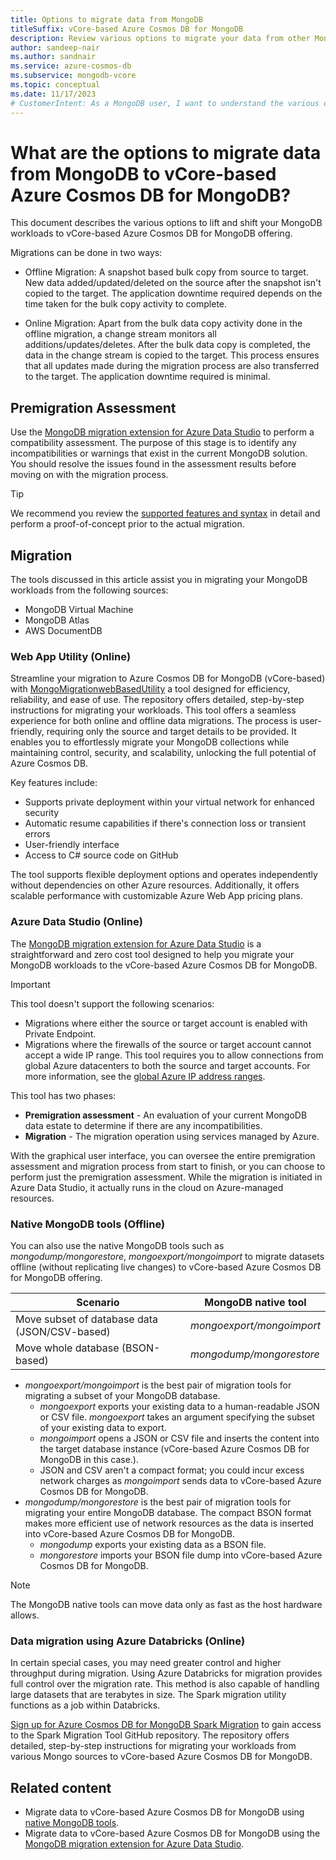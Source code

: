 ```yaml
---
title: Options to migrate data from MongoDB
titleSuffix: vCore-based Azure Cosmos DB for MongoDB
description: Review various options to migrate your data from other MongoDB sources to vCore-based Azure Cosmos DB for MongoDB.
author: sandeep-nair
ms.author: sandnair
ms.service: azure-cosmos-db
ms.subservice: mongodb-vcore
ms.topic: conceptual
ms.date: 11/17/2023
# CustomerIntent: As a MongoDB user, I want to understand the various options available to migrate my data to vCore-based Azure Cosmos DB for MongoDB, so that I can make an informed decision about which option is best for my use case.
---
```


# What are the options to migrate data from MongoDB to vCore-based Azure Cosmos DB for MongoDB?

This document describes the various options to lift and shift your MongoDB workloads to vCore-based Azure Cosmos DB for MongoDB offering.

Migrations can be done in two ways:

- Offline Migration: A snapshot based bulk copy from source to target. New data added/updated/deleted on the source after the snapshot isn't copied to the target. The application downtime required depends on the time taken for the bulk copy activity to complete.

- Online Migration: Apart from the bulk data copy activity done in the offline migration, a change stream monitors all additions/updates/deletes. After the bulk data copy is completed, the data in the change stream is copied to the target. This process ensures that all updates made during the migration process are also transferred to the target. The application downtime required is minimal.

## Premigration Assessment

Use the [MongoDB migration extension for Azure Data Studio](/azure-data-studio/extensions/database-migration-for-mongo-extension) to perform a compatibility assessment. The purpose of this stage is to identify any incompatibilities or warnings that exist in the current MongoDB solution. You should resolve the issues found in the assessment results before moving on with the migration process.

> [!TIP]
> We recommend you review the [supported features and syntax](./compatibility.md) in detail and perform a proof-of-concept prior to the actual migration.

## Migration

The tools discussed in this article assist you in migrating your MongoDB workloads from the following sources:

- MongoDB Virtual Machine
- MongoDB Atlas
- AWS DocumentDB

### Web App Utility (Online)

Streamline your migration to Azure Cosmos DB for MongoDB (vCore-based) with [MongoMigrationwebBasedUtility](https://github.com/AzureCosmosDB/MongoMigrationwebBasedUtility) a tool designed for efficiency, reliability, and ease of use. The repository offers detailed, step-by-step instructions for migrating your workloads. This tool offers a seamless experience for both online and offline data migrations. The process is user-friendly, requiring only the source and target details to be provided. It enables you to effortlessly migrate your MongoDB collections while maintaining control, security, and scalability, unlocking the full potential of Azure Cosmos DB.

Key features include:

- Supports private deployment within your virtual network for enhanced security
- Automatic resume capabilities if there's connection loss or transient errors
- User-friendly interface
- Access to C# source code on GitHub

The tool supports flexible deployment options and operates independently without dependencies on other Azure resources. Additionally, it offers scalable performance with customizable Azure Web App pricing plans. 


### Azure Data Studio (Online)

The [MongoDB migration extension for Azure Data Studio](/azure-data-studio/extensions/database-migration-for-mongo-extension) is a straightforward and zero cost tool designed to help you migrate your MongoDB workloads to the vCore-based Azure Cosmos DB for MongoDB. 

> [!IMPORTANT]
> This tool doesn't support the following scenarios:
> - Migrations where either the source or target account is enabled with Private Endpoint.
> - Migrations where the firewalls of the source or target account cannot accept a wide IP range. This tool requires you to allow connections from global Azure datacenters to both the source and target accounts. For more information, see the [global Azure IP address ranges](/azure/virtual-network/service-tags-overview#discover-service-tags-by-using-downloadable-json-files).


This tool has two phases:

- **Premigration assessment** - An evaluation of your current MongoDB data estate to determine if there are any incompatibilities.
- **Migration** - The migration operation using services managed by Azure.

With the graphical user interface, you can oversee the entire premigration assessment and migration process from start to finish, or you can choose to perform just the premigration assessment. While the migration is initiated in Azure Data Studio, it actually runs in the cloud on Azure-managed resources.

### Native MongoDB tools (Offline)

You can also use the native MongoDB tools such as *mongodump/mongorestore*, *mongoexport/mongoimport* to migrate datasets offline (without replicating live changes) to vCore-based Azure Cosmos DB for MongoDB offering.

| Scenario | MongoDB native tool |
| --- | --- |
| Move subset of database data (JSON/CSV-based) | *mongoexport/mongoimport* |
| Move whole database (BSON-based) | *mongodump/mongorestore* |

- *mongoexport/mongoimport* is the best pair of migration tools for migrating a subset of your MongoDB database.
  - *mongoexport* exports your existing data to a human-readable JSON or CSV file. *mongoexport* takes an argument specifying the subset of your existing data to export.
  - *mongoimport* opens a JSON or CSV file and inserts the content into the target database instance (vCore-based Azure Cosmos DB for MongoDB in this case.).
  - JSON and CSV aren't a compact format; you could incur excess network charges as *mongoimport* sends data to vCore-based Azure Cosmos DB for MongoDB.
- *mongodump/mongorestore* is the best pair of migration tools for migrating your entire MongoDB database. The compact BSON format makes more efficient use of network resources as the data is inserted into vCore-based Azure Cosmos DB for MongoDB.
  - *mongodump* exports your existing data as a BSON file.
  - *mongorestore* imports your BSON file dump into vCore-based Azure Cosmos DB for MongoDB.

> [!NOTE]
> The MongoDB native tools can move data only as fast as the host hardware allows.

### Data migration using Azure Databricks (Online)

In certain special cases, you may need greater control and higher throughput during migration. Using Azure Databricks for migration provides full control over the migration rate. This method is also capable of handling large datasets that are terabytes in size. The Spark migration utility functions as a job within Databricks.

[Sign up  for Azure Cosmos DB for MongoDB Spark Migration](https://forms.office.com/r/cLSRNugFSp) to gain access to the Spark Migration Tool GitHub repository. The repository offers detailed, step-by-step instructions for migrating your workloads from various Mongo sources to vCore-based Azure Cosmos DB for MongoDB.


## Related content

- Migrate data to vCore-based Azure Cosmos DB for MongoDB using [native MongoDB tools](how-to-migrate-native-tools.md).
- Migrate data to vCore-based Azure Cosmos DB for MongoDB using the [MongoDB migration extension for Azure Data Studio](/azure-data-studio/extensions/database-migration-for-mongo-extension).
